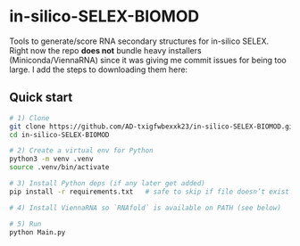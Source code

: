# in-silico-SELEX-BIOMOD

Tools to generate/score RNA secondary structures for in-silico SELEX.  
Right now the repo **does not** bundle heavy installers (Miniconda/ViennaRNA) since it was giving me commit issues for being too large. I add the steps to downloading them here:

## Quick start

```bash
# 1) Clone
git clone https://github.com/AD-txigfwbexxk23/in-silico-SELEX-BIOMOD.git
cd in-silico-SELEX-BIOMOD

# 2) Create a virtual env for Python
python3 -m venv .venv
source .venv/bin/activate

# 3) Install Python deps (if any later get added)
pip install -r requirements.txt   # safe to skip if file doesn’t exist

# 4) Install ViennaRNA so `RNAfold` is available on PATH (see below)

# 5) Run
python Main.py
